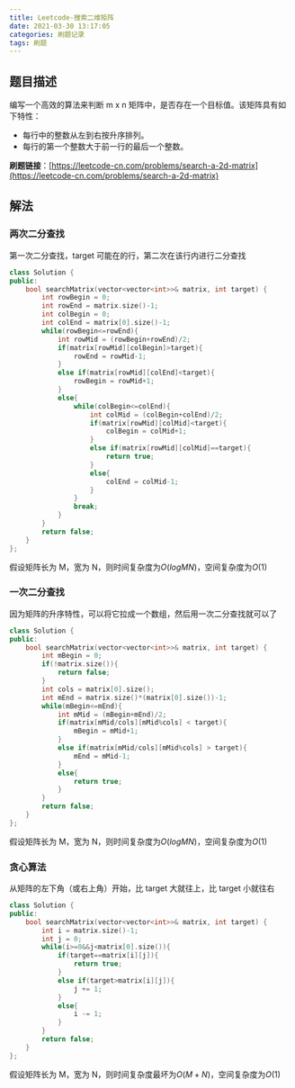 ```yaml
---
title: Leetcode-搜索二维矩阵
date: 2021-03-30 13:17:05
categories: 刷题记录
tags: 刷题
---
```


## 题目描述

编写一个高效的算法来判断 m x n 矩阵中，是否存在一个目标值。该矩阵具有如下特性：

- 每行中的整数从左到右按升序排列。
- 每行的第一个整数大于前一行的最后一个整数。

**刷题链接**：[https://leetcode-cn.com/problems/search-a-2d-matrix](https://leetcode-cn.com/problems/search-a-2d-matrix)

<!--more-->

## 解法

### 两次二分查找

第一次二分查找，target 可能在的行，第二次在该行内进行二分查找

```C++
class Solution {
public:
    bool searchMatrix(vector<vector<int>>& matrix, int target) {
        int rowBegin = 0;
        int rowEnd = matrix.size()-1;
        int colBegin = 0;
        int colEnd = matrix[0].size()-1;
        while(rowBegin<=rowEnd){
            int rowMid = (rowBegin+rowEnd)/2;
            if(matrix[rowMid][colBegin]>target){
                rowEnd = rowMid-1;
            }
            else if(matrix[rowMid][colEnd]<target){
                rowBegin = rowMid+1;
            }
            else{
                while(colBegin<=colEnd){
                    int colMid = (colBegin+colEnd)/2;
                    if(matrix[rowMid][colMid]<target){
                        colBegin = colMid+1;
                    }
                    else if(matrix[rowMid][colMid]==target){
                        return true;
                    }
                    else{
                        colEnd = colMid-1;
                    }
                }
                break;
            }
        }
        return false;
    }
};
```

假设矩阵长为 M，宽为 N，则时间复杂度为$O(logMN)$，空间复杂度为$O(1)$

### 一次二分查找

因为矩阵的升序特性，可以将它拉成一个数组，然后用一次二分查找就可以了

```C++
class Solution {
public:
    bool searchMatrix(vector<vector<int>>& matrix, int target) {
        int mBegin = 0;
        if(!matrix.size()){
            return false;
        }
        int cols = matrix[0].size();
        int mEnd = matrix.size()*(matrix[0].size())-1;
        while(mBegin<=mEnd){
            int mMid = (mBegin+mEnd)/2;
            if(matrix[mMid/cols][mMid%cols] < target){
                mBegin = mMid+1;
            }
            else if(matrix[mMid/cols][mMid%cols] > target){
                mEnd = mMid-1;
            }
            else{
                return true;
            }
        }
        return false;
    }
};
```

假设矩阵长为 M，宽为 N，则时间复杂度为$O(logMN)$，空间复杂度为$O(1)$

### 贪心算法

从矩阵的左下角（或右上角）开始，比 target 大就往上，比 target 小就往右

```C++
class Solution {
public:
    bool searchMatrix(vector<vector<int>>& matrix, int target) {
        int i = matrix.size()-1;
        int j = 0;
        while(i>=0&&j<matrix[0].size()){
            if(target==matrix[i][j]){
                return true;
            }
            else if(target>matrix[i][j]){
                j += 1;
            }
            else{
                i -= 1;
            }
        }
        return false;
    }
};
```

假设矩阵长为 M，宽为 N，则时间复杂度最坏为$O(M+N)$，空间复杂度为$O(1)$
